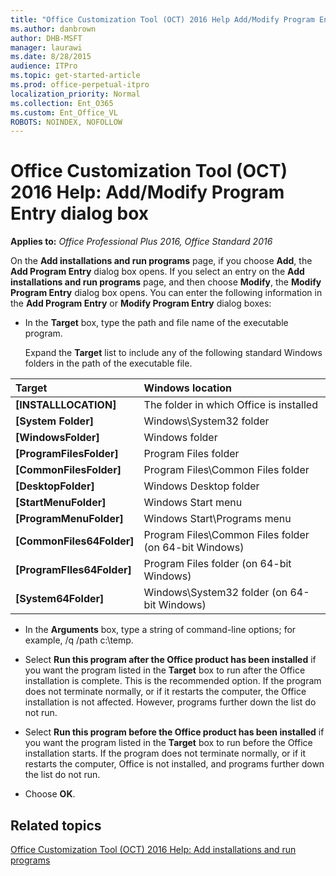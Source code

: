 ```yaml
---
title: "Office Customization Tool (OCT) 2016 Help Add/Modify Program Entry dialog box"
ms.author: danbrown
author: DHB-MSFT
manager: laurawi
ms.date: 8/28/2015
audience: ITPro
ms.topic: get-started-article
ms.prod: office-perpetual-itpro
localization_priority: Normal
ms.collection: Ent_O365
ms.custom: Ent_Office_VL
ROBOTS: NOINDEX, NOFOLLOW
---
```


# Office Customization Tool (OCT) 2016 Help: Add/Modify Program Entry dialog box

**Applies to:** *Office Professional Plus 2016, Office Standard 2016*

On the **Add installations and run programs** page, if you choose **Add**, the **Add Program Entry** dialog box opens. If you select an entry on the **Add installations and run programs** page, and then choose **Modify**, the **Modify Program Entry** dialog box opens. You can enter the following information in the **Add Program Entry** or **Modify Program Entry** dialog boxes: 
  
- In the **Target** box, type the path and file name of the executable program. 
    
    Expand the **Target** list to include any of the following standard Windows folders in the path of the executable file. 
    

|**Target**|**Windows location**|
|:-----|:-----|
|**[INSTALLLOCATION]** <br/> |The folder in which Office is installed  <br/> |
|**[System Folder]** <br/> |Windows\System32 folder  <br/> |
|**[WindowsFolder]** <br/> |Windows folder  <br/> |
|**[ProgramFilesFolder]** <br/> |Program Files folder  <br/> |
|**[CommonFilesFolder]** <br/> |Program Files\Common Files folder  <br/> |
|**[DesktopFolder]** <br/> |Windows Desktop folder  <br/> |
|**[StartMenuFolder]** <br/> |Windows Start menu  <br/> |
|**[ProgramMenuFolder]** <br/> |Windows Start\Programs menu  <br/> |
|**[CommonFiles64Folder]** <br/> |Program Files\Common Files folder (on 64-bit Windows)  <br/> |
|**[ProgramFIles64Folder]** <br/> |Program Files folder (on 64-bit Windows)  <br/> |
|**[System64Folder]** <br/> |Windows\System32 folder (on 64-bit Windows)  <br/> |
   

- In the **Arguments** box, type a string of command-line options; for example, /q /path c:\temp.
    
- Select **Run this program after the Office product has been installed** if you want the program listed in the **Target** box to run after the Office installation is complete. This is the recommended option. If the program does not terminate normally, or if it restarts the computer, the Office installation is not affected. However, programs further down the list do not run. 
    
- Select **Run this program before the Office product has been installed** if you want the program listed in the **Target** box to run before the Office installation starts. If the program does not terminate normally, or if it restarts the computer, Office is not installed, and programs further down the list do not run. 
    
- Choose **OK**.
    
## Related topics
[Office Customization Tool (OCT) 2016 Help: Add installations and run programs](oct-2016-help-add-installations-and-run-programs.md)

